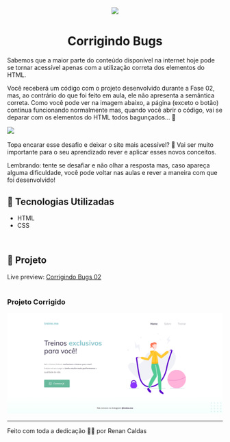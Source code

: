 <h1 align="center">
  <img src="https://www.rocketseat.com.br/assets/logos/explorer.svg">
</h1>

<h1 align="center">Corrigindo Bugs</h1>
<p>Sabemos que a maior parte do conteúdo disponível na internet hoje pode se tornar acessível apenas com a utilização correta dos elementos do HTML.

Você receberá um código com o projeto desenvolvido durante a Fase 02, mas, ao contrário do que foi feito em aula, ele não apresenta a semântica correta.
Como você pode ver na imagem abaixo, a página (exceto o botão) continua funcionando normalmente mas, quando você abrir o código, vai se deparar com os elementos do HTML todos bagunçados... 👀</p>
<img src="https://efficient-sloth-d85.notion.site/image/https%3A%2F%2Fs3-us-west-2.amazonaws.com%2Fsecure.notion-static.com%2F18418cdb-7004-4d0b-a599-5cfac4c1ef22%2FUntitled.png?table=block&id=639ff5ff-afef-4964-a0b6-5845bce6a196&spaceId=08f749ff-d06d-49a8-a488-9846e081b224&width=2000&userId=&cache=v2">

<p>Topa encarar esse desafio e deixar o site mais acessível? 💜
Vai ser muito importante para o seu aprendizado rever e aplicar esses novos conceitos.

Lembrando: tente se desafiar e não olhar a resposta mas, caso apareça alguma dificuldade, você pode voltar nas aulas e rever a maneira com que foi desenvolvido!</p>

<h2 >🚀 Tecnologias Utilizadas</h2>
<ul>
<li>HTML</li>
<li>CSS</li>
</ul>
<br>
<h2>🚧 Projeto</h2>

Live preview: <a href="https://renancaldasdev.github.io/semantica-e-acessibilidade-Explorer/">Corrigindo Bugs 02</a>
<br><br>

<h3>Projeto Corrigido</h3>
<img src="https://github.com/renancaldasdev/explorer-stage02-corrigindo-bugs02/raw/main/.github/proojeto-02-correcao-debugs.png">

---

<p>Feito com toda a dedicação 👨‍💻 por Renan Caldas</p>
